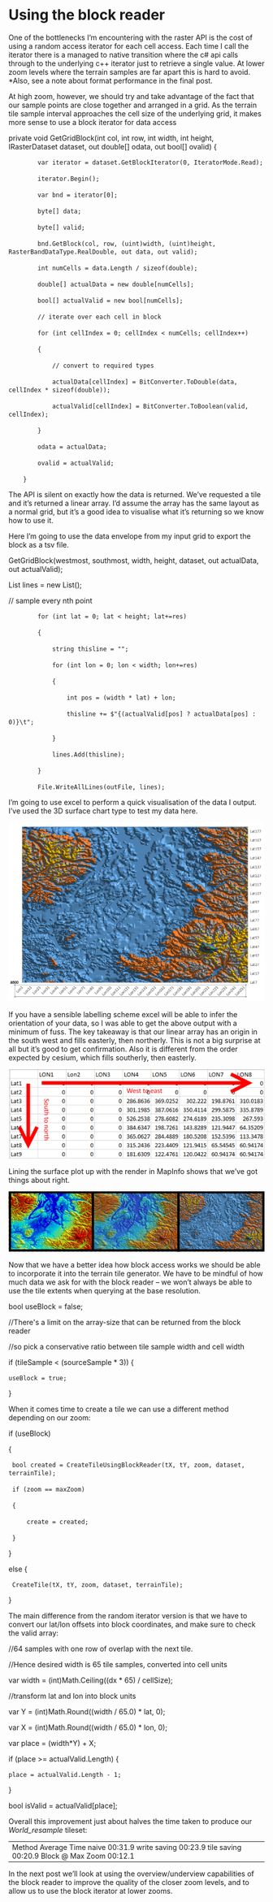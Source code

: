 # Using the block reader

One of the bottlenecks I’m encountering with the raster API is the cost of using a random access iterator for each cell access.  Each time I call the iterator there is a managed to native transition where the c# api calls through to the underlying c++ iterator just to retrieve a single value.  At lower zoom levels where the terrain samples are far apart this is hard to avoid. *Also, see a note about format performance in the final post.

At high zoom, however, we should try and take advantage of the fact that our sample points are close together and arranged in a grid.  As the terrain tile sample interval approaches the cell size of the underlying grid, it makes more sense to use a block iterator for data access

  private void GetGridBlock(int col, int row, int width, int height, IRasterDataset dataset, out double[] odata, out bool[] ovalid) {

            var iterator = dataset.GetBlockIterator(0, IteratorMode.Read);

            iterator.Begin();

            var bnd = iterator[0];

            byte[] data;

            byte[] valid;

            bnd.GetBlock(col, row, (uint)width, (uint)height, RasterBandDataType.RealDouble, out data, out valid);

            int numCells = data.Length / sizeof(double);

            double[] actualData = new double[numCells];

            bool[] actualValid = new bool[numCells];

            // iterate over each cell in block

            for (int cellIndex = 0; cellIndex < numCells; cellIndex++)

            {

                // convert to required types

                actualData[cellIndex] = BitConverter.ToDouble(data, cellIndex * sizeof(double));

                actualValid[cellIndex] = BitConverter.ToBoolean(valid, cellIndex);

            }

            odata = actualData;

            ovalid = actualValid;

        }

The API is silent on exactly how the data is returned.  We’ve requested a tile and it’s returned a linear array.  I’d assume the array has the same layout as a normal grid, but it’s a good idea to visualise what it’s returning so we know how to use it.

Here I’m going to use the data envelope from my input grid to export the block as a tsv file.

GetGridBlock(westmost, southmost, width, height, dataset, out actualData, out actualValid);

List<string> lines = new List<string>();

// sample every nth point

            for (int lat = 0; lat < height; lat+=res)

            {

                string thisline = "";

                for (int lon = 0; lon < width; lon+=res)

                {

                    int pos = (width * lat) + lon;

                    thisline += $"{(actualValid[pos] ? actualData[pos] : 0)}\t";

                }

                lines.Add(thisline);

            }

            File.WriteAllLines(outFile, lines);

I’m going to use excel to perform a quick visualisation of the data I output. I’ve used the 3D surface chart type to test my data here.

![image alt text](images\image_5.png)

If you have a sensible labelling scheme excel will be able to infer the orientation of your data, so I was able to get the above output with a minimum of fuss. The key takeaway is that our linear array has an origin in the south west and fills easterly, then northerly.  This is not a big surprise at all but it’s good to get confirmation. Also it is different from the order expected by cesium, which fills southerly, then easterly.

![image alt text](images\image_6.png)

Lining the surface plot up with the render in MapInfo shows that we’ve got things about right.

![image alt text](images\image_7.png)

Now that we have a better idea how block access works we should be able to incorporate it into the terrain tile generator. We have to be mindful of how much data we ask for with the block reader – we won’t always be able to use the tile extents when querying at the base resolution.

 bool useBlock = false;  

 //There's a limit on the array-size that can be returned from the block reader

 //so pick a conservative ratio between tile sample width and cell width

 if (tileSample < (sourceSample * 3)) {

    useBlock = true;

  }

When it comes time to create a tile we can use a different method depending on our zoom:

if (useBlock)

 {

     bool created = CreateTileUsingBlockReader(tX, tY, zoom, dataset, terrainTile);

     if (zoom == maxZoom)

     {

         create = created;

     }

 }

 else {

     CreateTile(tX, tY, zoom, dataset, terrainTile);

 }

The main difference from the random iterator version is that we have to convert our lat/lon offsets into block coordinates, and make sure to check the valid array:

//64 samples with one row of overlap with the next tile.

//Hence desired width is 65 tile samples, converted into cell units

var width = (int)Math.Ceiling((dx * 65) / cellSize);

//transform lat and lon into block units

var Y = (int)Math.Round((width / 65.0) * lat, 0);

var X = (int)Math.Round((width / 65.0) * lon, 0);

var place = (width*Y) + X;

if (place >= actualValid.Length) {

    place = actualValid.Length - 1;

}

bool isValid = actualValid[place];

Overall this improvement just about halves the time taken to produce our *World_resample* tileset:

<table>
  <tr>
    <td>
Method
Average Time
naive
00:31.9
write saving
00:23.9
tile saving
00:20.9
Block @ Max Zoom
00:12.1
</td>
    <td></td>
  </tr>
</table>


In the next post we’ll look at using the overview/underview capabilities of the block reader to improve the quality of the closer zoom levels, and to allow us to use the block iterator at lower zooms.